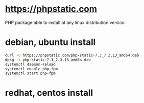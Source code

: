 # https://phpstatic.com

PHP package able to install at any linux distribution version.

# debian, ubuntu install

```sh
curl -O https://phpstatic.com/php-static-7.3_7.3.13_amd64.deb
dpkg -i php-static-7.3_7.3.13_amd64.deb
systemctl daemon-reload
systemctl enable php-fpm
systemctl start php-fpm
```
# redhat, centos install

